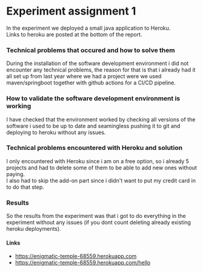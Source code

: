 # Experiment assignment 1

In the experiment we deployed a small java application to Heroku.\
Links to heroku are posted at the bottom of the report.

### Technical problems that occured and how to solve them

During the installation of the software development environment i did not encounter any technical problems, 
the reason for that is that i already had it all set up from last year where we had a project were we used maven/springboot together with github actions for a CI/CD pipeline.

### How to validate the software development environment is working
I have checked that the environment worked by checking all versions of the software i used to be up to date and seamingless pushing it to git and deploying to heroku without any issues.

### Technical problems encountered with Heroku and solution
I only encountered with Heroku since i am on a free option, so i already 5 projects and had to delete some of them to be able to add new ones without paying.\
I also had to skip the add-on part since i didn't want to put my credit card in to do that step.

### Results
So the results from the experiment was that i got to do everything in the experiment without any issues (if you dont count deleting already existing heroku deployments).

#### Links
 * https://enigmatic-temple-68559.herokuapp.com
 * https://enigmatic-temple-68559.herokuapp.com/hello
